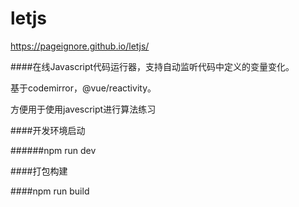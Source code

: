# letjs

https://pageignore.github.io/letjs/


####在线Javascript代码运行器，支持自动监听代码中定义的变量变化。

基于codemirror，@vue/reactivity。

方便用于使用javescript进行算法练习

####开发环境启动

######npm run dev

####打包构建

####npm run build

